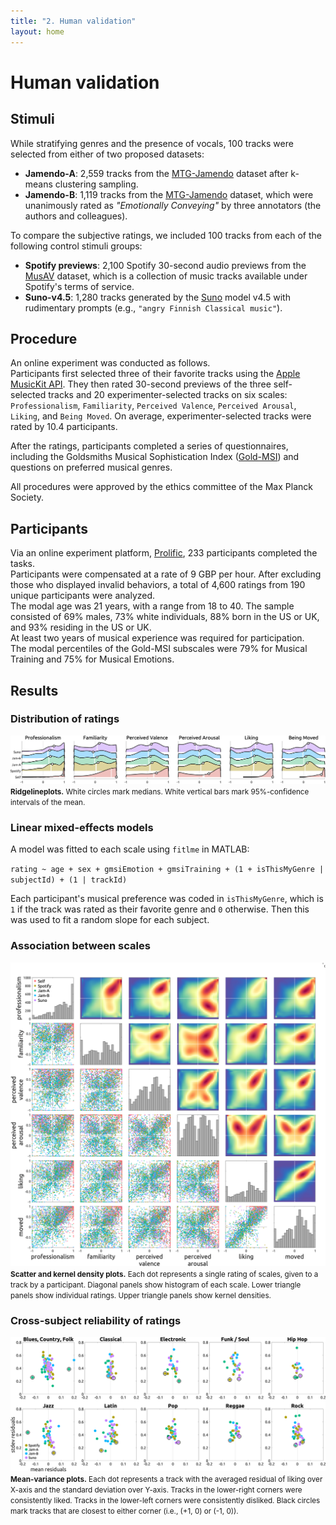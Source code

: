 ```yaml
---
title: "2. Human validation"
layout: home
---
```

# Human validation

## Stimuli
While stratifying genres and the presence of vocals, 100 tracks were selected from either of two proposed datasets:
- **Jamendo-A**: 2,559 tracks from the [MTG-Jamendo] dataset after k-means clustering sampling.
- **Jamendo-B**: 1,119 tracks from the [MTG-Jamendo] dataset, which were unanimously rated as _"Emotionally Conveying"_ by three annotators (the authors and colleagues).

To compare the subjective ratings, we included 100 tracks from each of the following control stimuli groups:
- **Spotify previews**: 2,100 Spotify 30-second audio previews from the [MusAV](https://mtg.github.io/musav-dataset/) dataset, which is a collection of music tracks available under Spotify's terms of service.
- **Suno-v4.5**: 1,280 tracks generated by the [Suno](https://suno.com/) model v4.5 with rudimentary prompts (e.g., `"angry Finnish Classical music"`).

## Procedure
An online experiment was conducted as follows.  
Participants first selected three of their favorite tracks using the [Apple MusicKit API](https://developer.apple.com/musickit/).
They then rated 30-second previews of the three self-selected tracks and 20 experimenter-selected tracks on six scales: `Professionalism`, `Familiarity`, `Perceived Valence`, `Perceived Arousal`, `Liking`, and `Being Moved`.
On average, experimenter-selected tracks were rated by 10.4 participants.

After the ratings, participants completed a series of questionnaires, including the Goldsmiths Musical Sophistication Index ([Gold-MSI](https://doi.org/10.1371/journal.pone.0089642)) and questions on preferred musical genres.  

All procedures were approved by the ethics committee of the Max Planck Society.

## Participants
Via an online experiment platform, [Prolific](https://www.prolific.com/), 233 participants completed the tasks.  
Participants were compensated at a rate of 9 GBP per hour.
After excluding those who displayed invalid behaviors, a total of 4,600 ratings from 190 unique participants were analyzed.  
The modal age was 21 years, with a range from 18 to 40.
The sample consisted of 69% males, 73% white individuals, 88% born in the US or UK, and 93% residing in the US or UK.  
At least two years of musical experience was required for participation.  
The modal percentiles of the Gold-MSI subscales were 79% for Musical Training and 75% for Musical Emotions.

## Results

### Distribution of ratings
![groupN190_boxplots](figs/groupN190_boxplots.png)<br><small>**Ridgelineplots.** White circles mark medians. White vertical bars mark 95%-confidence intervals of the mean.</small>

### Linear mixed-effects models
A model was fitted to each scale using `fitlme` in MATLAB:

`rating ~ age + sex + gmsiEmotion + gmsiTraining + (1 + isThisMyGenre | subjectId) + (1 | trackId)`

Each participant's musical preference was coded in `isThisMyGenre`, which is `1` if the track was rated as their favorite genre and `0` otherwise. Then this was used to fit a random slope for each subject.

### Association between scales
![scatterplotmatrix](figs/scatterplotmatrix.png)<br><small>**Scatter and kernel density plots.** Each dot represents a single rating of scales, given to a track by a participant. Diagonal panels show histogram of each scale. Lower triangle panels show individual ratings. Upper triangle panels show kernel densities.</small>

### Cross-subject reliability of ratings
![mean-variance](figs/liking_mean-std.png)<br><small>**Mean-variance plots.** Each dot represents a track with the averaged residual of liking over X-axis and the standard deviation over Y-axis. Tracks in the lower-right corners were consistently liked. Tracks in the lower-left corners were consistently disliked. Black circles mark tracks that are closest to either corner (i.e., (+1, 0) or (-1, 0)).</small>



[MTG-Jamendo]: https://zenodo.org/record/1234567